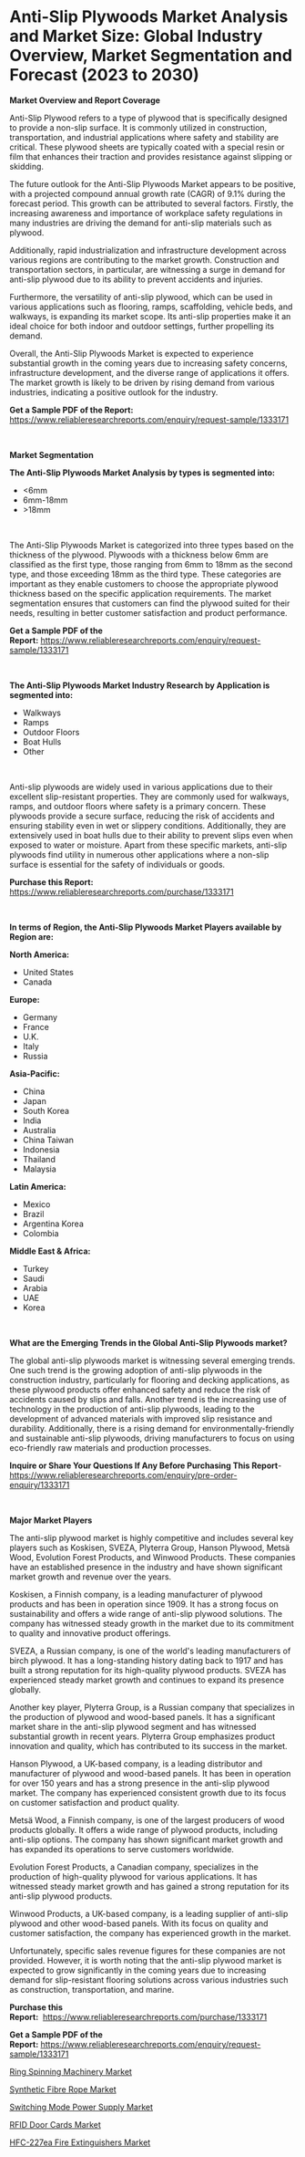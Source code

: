 <p><h1>Anti-Slip Plywoods Market Analysis and Market Size: Global Industry Overview, Market Segmentation and Forecast (2023 to 2030)</h1></p><p><strong>Market Overview and Report Coverage</strong></p>
<p><p>Anti-Slip Plywood refers to a type of plywood that is specifically designed to provide a non-slip surface. It is commonly utilized in construction, transportation, and industrial applications where safety and stability are critical. These plywood sheets are typically coated with a special resin or film that enhances their traction and provides resistance against slipping or skidding.</p><p>The future outlook for the Anti-Slip Plywoods Market appears to be positive, with a projected compound annual growth rate (CAGR) of 9.1% during the forecast period. This growth can be attributed to several factors. Firstly, the increasing awareness and importance of workplace safety regulations in many industries are driving the demand for anti-slip materials such as plywood.</p><p>Additionally, rapid industrialization and infrastructure development across various regions are contributing to the market growth. Construction and transportation sectors, in particular, are witnessing a surge in demand for anti-slip plywood due to its ability to prevent accidents and injuries.</p><p>Furthermore, the versatility of anti-slip plywood, which can be used in various applications such as flooring, ramps, scaffolding, vehicle beds, and walkways, is expanding its market scope. Its anti-slip properties make it an ideal choice for both indoor and outdoor settings, further propelling its demand.</p><p>Overall, the Anti-Slip Plywoods Market is expected to experience substantial growth in the coming years due to increasing safety concerns, infrastructure development, and the diverse range of applications it offers. The market growth is likely to be driven by rising demand from various industries, indicating a positive outlook for the industry.</p></p>
<p><strong>Get a Sample PDF of the Report:</strong> <a href="https://www.reliableresearchreports.com/enquiry/request-sample/1333171">https://www.reliableresearchreports.com/enquiry/request-sample/1333171</a></p>
<p>&nbsp;</p>
<p><strong>Market Segmentation</strong></p>
<p><strong>The Anti-Slip Plywoods Market Analysis by types is segmented into:</strong></p>
<p><ul><li><6mm</li><li>6mm-18mm</li><li>>18mm</li></ul></p>
<p>&nbsp;</p>
<p><p>The Anti-Slip Plywoods Market is categorized into three types based on the thickness of the plywood. Plywoods with a thickness below 6mm are classified as the first type, those ranging from 6mm to 18mm as the second type, and those exceeding 18mm as the third type. These categories are important as they enable customers to choose the appropriate plywood thickness based on the specific application requirements. The market segmentation ensures that customers can find the plywood suited for their needs, resulting in better customer satisfaction and product performance.</p></p>
<p><strong>Get a Sample PDF of the Report:</strong>&nbsp;<a href="https://www.reliableresearchreports.com/enquiry/request-sample/1333171">https://www.reliableresearchreports.com/enquiry/request-sample/1333171</a></p>
<p>&nbsp;</p>
<p><strong>The Anti-Slip Plywoods Market Industry Research by Application is segmented into:</strong></p>
<p><ul><li>Walkways</li><li>Ramps</li><li>Outdoor Floors</li><li>Boat Hulls</li><li>Other</li></ul></p>
<p>&nbsp;</p>
<p><p>Anti-slip plywoods are widely used in various applications due to their excellent slip-resistant properties. They are commonly used for walkways, ramps, and outdoor floors where safety is a primary concern. These plywoods provide a secure surface, reducing the risk of accidents and ensuring stability even in wet or slippery conditions. Additionally, they are extensively used in boat hulls due to their ability to prevent slips even when exposed to water or moisture. Apart from these specific markets, anti-slip plywoods find utility in numerous other applications where a non-slip surface is essential for the safety of individuals or goods.</p></p>
<p><strong>Purchase this Report:</strong>&nbsp; <a href="https://www.reliableresearchreports.com/purchase/1333171">https://www.reliableresearchreports.com/purchase/1333171</a></p>
<p>&nbsp;</p>
<p><strong>In terms of Region, the Anti-Slip Plywoods Market Players available by Region are:</strong></p>
<p>
    <p> <strong> North America: </strong>
        <ul>
            <li>United States</li>
            <li>Canada</li>
        </ul>
        </p> 
    <p> <strong> Europe: </strong>
        <ul>
            <li>Germany</li>
            <li>France</li>
            <li>U.K.</li>
            <li>Italy</li>
            <li>Russia</li>
        </ul>
        </p> 
    <p> <strong> Asia-Pacific: </strong>
        <ul>
            <li>China</li>
            <li>Japan</li>
            <li>South Korea</li>
            <li>India</li>
            <li>Australia</li>
            <li>China Taiwan</li>
            <li>Indonesia</li>
            <li>Thailand</li>
            <li>Malaysia</li>
        </ul>
        </p> 
    <p> <strong> Latin America: </strong>
        <ul>
            <li>Mexico</li>
            <li>Brazil</li>
            <li>Argentina Korea</li>
            <li>Colombia</li>
        </ul>
        </p> 
    <p> <strong> Middle East & Africa: </strong>
        <ul>
            <li>Turkey</li>
            <li>Saudi</li>
            <li>Arabia</li>
            <li>UAE</li>
            <li>Korea</li>
        </ul>
    </p>
    </p>
<p>&nbsp;</p>
<p><strong>What are the Emerging Trends in the Global Anti-Slip Plywoods market?</strong></p>
<p><p>The global anti-slip plywoods market is witnessing several emerging trends. One such trend is the growing adoption of anti-slip plywoods in the construction industry, particularly for flooring and decking applications, as these plywood products offer enhanced safety and reduce the risk of accidents caused by slips and falls. Another trend is the increasing use of technology in the production of anti-slip plywoods, leading to the development of advanced materials with improved slip resistance and durability. Additionally, there is a rising demand for environmentally-friendly and sustainable anti-slip plywoods, driving manufacturers to focus on using eco-friendly raw materials and production processes.</p></p>
<p><strong>Inquire or Share Your Questions If Any Before Purchasing This Report</strong>- <a href="https://www.reliableresearchreports.com/enquiry/pre-order-enquiry/1333171">https://www.reliableresearchreports.com/enquiry/pre-order-enquiry/1333171</a></p>
<p>&nbsp;</p>
<p><strong>Major Market Players</strong></p>
<p><p>The anti-slip plywood market is highly competitive and includes several key players such as Koskisen, SVEZA, Plyterra Group, Hanson Plywood, Metsä Wood, Evolution Forest Products, and Winwood Products. These companies have an established presence in the industry and have shown significant market growth and revenue over the years.</p><p>Koskisen, a Finnish company, is a leading manufacturer of plywood products and has been in operation since 1909. It has a strong focus on sustainability and offers a wide range of anti-slip plywood solutions. The company has witnessed steady growth in the market due to its commitment to quality and innovative product offerings.</p><p>SVEZA, a Russian company, is one of the world's leading manufacturers of birch plywood. It has a long-standing history dating back to 1917 and has built a strong reputation for its high-quality plywood products. SVEZA has experienced steady market growth and continues to expand its presence globally.</p><p>Another key player, Plyterra Group, is a Russian company that specializes in the production of plywood and wood-based panels. It has a significant market share in the anti-slip plywood segment and has witnessed substantial growth in recent years. Plyterra Group emphasizes product innovation and quality, which has contributed to its success in the market.</p><p>Hanson Plywood, a UK-based company, is a leading distributor and manufacturer of plywood and wood-based panels. It has been in operation for over 150 years and has a strong presence in the anti-slip plywood market. The company has experienced consistent growth due to its focus on customer satisfaction and product quality.</p><p>Metsä Wood, a Finnish company, is one of the largest producers of wood products globally. It offers a wide range of plywood products, including anti-slip options. The company has shown significant market growth and has expanded its operations to serve customers worldwide.</p><p>Evolution Forest Products, a Canadian company, specializes in the production of high-quality plywood for various applications. It has witnessed steady market growth and has gained a strong reputation for its anti-slip plywood products.</p><p>Winwood Products, a UK-based company, is a leading supplier of anti-slip plywood and other wood-based panels. With its focus on quality and customer satisfaction, the company has experienced growth in the market.</p><p>Unfortunately, specific sales revenue figures for these companies are not provided. However, it is worth noting that the anti-slip plywood market is expected to grow significantly in the coming years due to increasing demand for slip-resistant flooring solutions across various industries such as construction, transportation, and marine.</p></p>
<p><strong>Purchase this Report:</strong>&nbsp;&nbsp;<a href="https://www.reliableresearchreports.com/purchase/1333171">https://www.reliableresearchreports.com/purchase/1333171</a></p>
<p></p>
<p><strong>Get a Sample PDF of the Report:</strong>&nbsp;<a href="https://www.reliableresearchreports.com/enquiry/request-sample/1333171">https://www.reliableresearchreports.com/enquiry/request-sample/1333171</a></p>
<p><p><a href="https://github.com/gaydyna/Market-Research-Report-List-1/blob/main/ring-spinning-machinery-market.md">Ring Spinning Machinery Market</a></p><p><a href="https://medium.com/@soledadroob625/synthetic-fibre-rope-market-size-growth-forecast-2023-2030-da417eec3ca0">Synthetic Fibre Rope Market</a></p><p><a href="https://medium.com/@vergiekunze/switching-mode-power-supply-market-size-growth-forecast-2023-2030-cf3e6d811a98">Switching Mode Power Supply Market</a></p><p><a href="https://github.com/tamvrosiya/Market-Research-Report-List-1/blob/main/rfid-door-cards-market.md">RFID Door Cards Market</a></p><p><a href="https://www.linkedin.com/pulse/hfc-227ea-fire-extinguishers-market-insights-players-vd6uf/">HFC-227ea Fire Extinguishers Market</a></p></p>